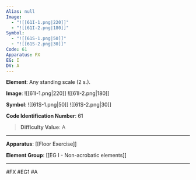 ```yaml
---
Alias: null
Image:
  - "![[61I-1.png|220]]"
  - "![[61I-2.png|180]]"
Symbol:
  - "![[61S-1.png|50]]"
  - "![[61S-2.png|30]]"
Code: 61
Apparatus: FX
EG: I
DV: A
---
```

**Element**: Any standing scale (2 s.).

**Image**:
![[61I-1.png|220]]
![[61I-2.png|180]]

**Symbol**:
![[61S-1.png|50]]
![[61S-2.png|30]]

**Code Identification Number**: 61

>**Difficulty Value**: A

___
**Apparatus**: [[Floor Exercise]]

**Element Group**: [[EG I - Non-acrobatic elements]]
___
#FX #EG1 #A
